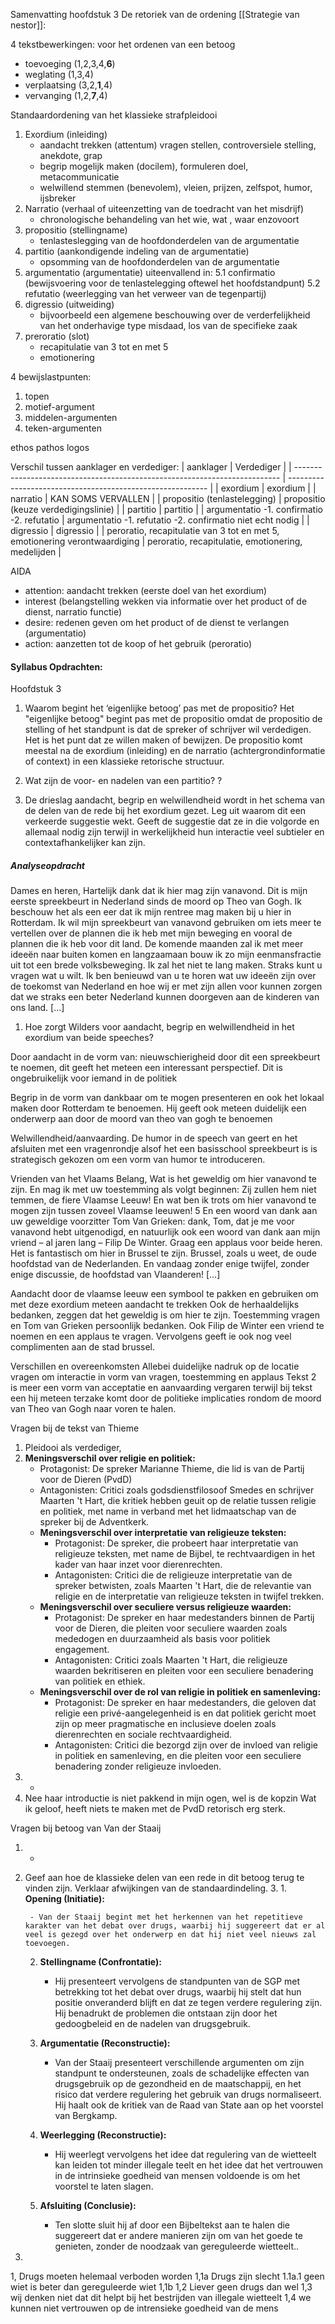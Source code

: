 Samenvatting hoofdstuk 3 De retoriek van de ordening
[[Strategie van nestor]]: 

4 tekstbewerkingen: voor het ordenen van een betoog
- toevoeging (1,2,3,4,**6**)
- weglating (1,3,4)
- verplaatsing (3,2,**1**,4)
- vervanging (1,2,**7**,4)


Standaardordening van het klassieke strafpleidooi
1. Exordium (inleiding)
	- aandacht trekken (attentum) vragen stellen, controversiele stelling, anekdote, grap
	- begrip mogelijk maken (docilem), formuleren doel, metacommunicatie
	- welwillend stemmen (benevolem), vleien, prijzen, zelfspot, humor, ijsbreker
2. Narratio (verhaal of uiteenzetting van de toedracht van het misdrijf)
	- chronologische behandeling van het wie, wat , waar enzovoort
3. propositio (stellingname)
	- tenlasteslegging van de hoofdonderdelen van de argumentatie
4. partitio (aankondigende indeling van de argumentatie)
	- opsomming van de hoofdonderdelen van de argumentatie
5. argumentatio (argumentatie) uiteenvallend in:
	5.1 confirmatio (bewijsvoering voor de tenlastelegging oftewel het hoofdstandpunt)
	5.2 refutatio (weerlegging van het verweer van de tegenpartij)
6. digressio (uitweiding)
	-  bijvoorbeeld een algemene beschouwing over de verderfelijkheid van het onderhavige type misdaad, los van de specifieke zaak
7. preroratio (slot)
	- recapitulatie van 3 tot en met 5
	- emotionering

4 bewijslastpunten:
1. topen
2. motief-argument
3. middelen-argumenten
4. teken-argumenten

ethos
pathos
logos


Verschil tussen aanklager en verdediger:
| aanklager                                                                  | Verdediger                                              |
| -------------------------------------------------------------------------- | ---------------------------------------------------------- |
| exordium         | exordium                       |
| narratio                     | KAN SOMS VERVALLEN                 |
| propositio (tenlastelegging)                    | propositio (keuze verdedigingslinie)                       |
| partitio                                                                   | partitio                                                   |
| argumentatio -1. confirmatio -2. refutatio     | argumentatio -1. refutatio -2. confirmatio niet echt nodig |
| digressio                                                                  | digressio                                                  |
| peroratio, recapitulatie van 3 tot en met 5, emotionering verontwaardiging | peroratio, recapitulatie, emotionering, medelijden         |

AIDA
- attention: aandacht trekken (eerste doel van het exordium)
- interest (belangstelling wekken via informatie over het product of de dienst, narratio functie)
- desire: redenen geven om het product of de dienst te verlangen (argumentatio)
- action: aanzetten tot de koop of het gebruik (peroratio)

#### Syllabus Opdrachten:

Hoofdstuk 3 
1. Waarom begint het ‘eigenlijke betoog’ pas met de propositio? 
Het "eigenlijke betoog" begint pas met de propositio omdat de propositio de stelling of het standpunt is dat de spreker of schrijver wil verdedigen. Het is het punt dat ze willen maken of bewijzen. De propositio komt meestal na de exordium (inleiding) en de narratio (achtergrondinformatie of context) in een klassieke retorische structuur.

2. Wat zijn de voor- en nadelen van een partitio? 
?

3. De drieslag aandacht, begrip en welwillendheid wordt in het schema van de delen van de rede bij het exordium gezet. Leg uit waarom dit een verkeerde suggestie wekt.
Geeft de suggestie dat ze in die volgorde en allemaal nodig zijn terwijl in werkelijkheid hun interactie veel subtieler en contextafhankelijker kan zijn.

##### Analyseopdracht
Dames en heren, 
Hartelijk dank dat ik hier mag zijn vanavond. Dit is mijn eerste spreekbeurt in Nederland sinds de moord op Theo van Gogh. Ik beschouw het als een eer dat ik mijn rentree mag maken bij u hier in Rotterdam. 
Ik wil mijn spreekbeurt van vanavond gebruiken om iets meer te vertellen over de plannen die ik heb met mijn beweging en vooral de plannen die ik heb voor dit land. De komende maanden zal ik met meer ideeën naar buiten komen en langzaamaan bouw ik zo mijn eenmansfractie uit tot een brede volksbeweging. 
Ik zal het niet te lang maken. Straks kunt u vragen wat u wilt. Ik ben benieuwd van u te horen wat uw ideeën zijn over de toekomst van Nederland en hoe wij er met zijn allen voor kunnen zorgen dat we straks een beter Nederland kunnen doorgeven aan de kinderen van ons land. […]

1. Hoe zorgt Wilders voor aandacht, begrip en welwillendheid in het exordium van beide speeches?

Door aandacht in de vorm van: nieuwschierigheid door dit een spreekbeurt te noemen, dit geeft het meteen een interessant perspectief. Dit is ongebruikelijk voor iemand in de politiek

Begrip in de vorm van dankbaar om te mogen presenteren en ook het lokaal maken door Rotterdam te benoemen. Hij geeft ook meteen duidelijk een onderwerp aan door de moord van theo van gogh te benoemen

Welwillendheid/aanvaarding. De humor in de speech van geert en het afsluiten met een vragenrondje alsof het een basisschool spreekbeurt is is strategisch gekozen om een vorm van humor te introduceren.



Vrienden van het Vlaams Belang, Wat is het geweldig om hier vanavond te zijn. En mag ik met uw toestemming als volgt beginnen: Zij zullen hem niet temmen, de fiere Vlaamse Leeuw! En wat ben ik trots om hier vanavond te mogen zijn tussen zoveel Vlaamse leeuwen! 5 En een woord van dank aan uw geweldige voorzitter Tom Van Grieken: dank, Tom, dat je me voor vanavond hebt uitgenodigd, en natuurlijk ook een woord van dank aan mijn vriend – al jaren lang – Filip De Winter. Graag een applaus voor beide heren. Het is fantastisch om hier in Brussel te zijn. Brussel, zoals u weet, de oude hoofdstad van de Nederlanden. En vandaag zonder enige twijfel, zonder enige discussie, de hoofdstad van Vlaanderen! […]

Aandacht door de vlaamse leeuw een symbool te pakken en gebruiken om met deze exordium meteen aandacht te trekken
Ook de herhaaldelijks bedanken, zeggen dat het geweldig is om hier te zijn. Toestemming vragen en Tom van Grieken persoonlijk bedanken. Ook Filip de Winter een vriend te noemen en een applaus te vragen. Vervolgens geeft ie ook nog veel complimenten aan de stad brussel. 


Verschillen en overeenkomsten
Allebei duidelijke nadruk op de locatie
vragen om interactie in vorm van vragen, toestemming en applaus
Tekst 2 is meer een vorm van acceptatie en aanvaarding vergaren terwijl bij tekst een hij meteen terzake komt door de politieke implicaties rondom de moord van Theo van Gogh naar voren te halen.

Vragen bij de tekst van Thieme 
1. Pleidooi als verdediger, 
2. **Meningsverschil over religie en politiek:**
	- Protagonist: De spreker Marianne Thieme, die lid is van de Partij voor de Dieren (PvdD)
	- Antagonisten: Critici zoals godsdienstfilosoof Smedes en schrijver Maarten 't Hart, die kritiek hebben geuit op de relatie tussen religie en politiek, met name in verband met het lidmaatschap van de spreker bij de Adventkerk.
	- **Meningsverschil over interpretatie van religieuze teksten:**
		- Protagonist: De spreker, die probeert haar interpretatie van religieuze teksten, met name de Bijbel, te rechtvaardigen in het kader van haar inzet voor dierenrechten.
		- Antagonisten: Critici die de religieuze interpretatie van de spreker betwisten, zoals Maarten 't Hart, die de relevantie van religie en de interpretatie van religieuze teksten in twijfel trekken.
	- **Meningsverschil over seculiere versus religieuze waarden:**
		- Protagonist: De spreker en haar medestanders binnen de Partij voor de Dieren, die pleiten voor seculiere waarden zoals mededogen en duurzaamheid als basis voor politiek engagement.
		- Antagonisten: Critici zoals Maarten 't Hart, die religieuze waarden bekritiseren en pleiten voor een seculiere benadering van politiek en ethiek.
	- **Meningsverschil over de rol van religie in politiek en samenleving:**
		- Protagonist: De spreker en haar medestanders, die geloven dat religie een privé-aangelegenheid is en dat politiek gericht moet zijn op meer pragmatische en inclusieve doelen zoals dierenrechten en sociale rechtvaardigheid.
		- Antagonisten: Critici die bezorgd zijn over de invloed van religie in politiek en samenleving, en die pleiten voor een seculiere benadering zonder religieuze invloeden.
3. -
4. Nee haar introductie is niet pakkend in mijn ogen, wel is de kopzin Wat ik geloof, heeft niets te maken met de PvdD retorisch erg sterk. 


Vragen bij betoog van Van der Staaij 
1. -
2. Geef aan hoe de klassieke delen van een rede in dit betoog terug te vinden zijn. Verklaar afwijkingen van de standaardindeling. 
	3. 1. **Opening (Initiatie):**
	    
	    - Van der Staaij begint met het herkennen van het repetitieve karakter van het debat over drugs, waarbij hij suggereert dat er al veel is gezegd over het onderwerp en dat hij niet veel nieuws zal toevoegen.
	2. **Stellingname (Confrontatie):**
	    
	    - Hij presenteert vervolgens de standpunten van de SGP met betrekking tot het debat over drugs, waarbij hij stelt dat hun positie onveranderd blijft en dat ze tegen verdere regulering zijn. Hij benadrukt de problemen die ontstaan zijn door het gedoogbeleid en de nadelen van drugsgebruik.
	3. **Argumentatie (Reconstructie):**
	    
	    - Van der Staaij presenteert verschillende argumenten om zijn standpunt te ondersteunen, zoals de schadelijke effecten van drugsgebruik op de gezondheid en de maatschappij, en het risico dat verdere regulering het gebruik van drugs normaliseert. Hij haalt ook de kritiek van de Raad van State aan op het voorstel van Bergkamp.
	4. **Weerlegging (Reconstructie):**
	    
	    - Hij weerlegt vervolgens het idee dat regulering van de wietteelt kan leiden tot minder illegale teelt en het idee dat het vertrouwen in de intrinsieke goedheid van mensen voldoende is om het voorstel te laten slagen.
	5. **Afsluiting (Conclusie):**
	    
	    - Ten slotte sluit hij af door een Bijbeltekst aan te halen die suggereert dat er andere manieren zijn om van het goede te genieten, zonder de noodzaak van gereguleerde wietteelt.. 
4. 
1, Drugs moeten helemaal verboden worden
1,1a Drugs zijn slecht
1.1a.1 geen wiet is beter dan gereguleerde wiet
1,1b 
1,2 Liever geen drugs dan wel 
1,3 wij denken niet dat dit helpt bij het bestrijden van illegale wietteelt
1,4 we kunnen niet vertrouwen op de intrensieke goedheid van de mens